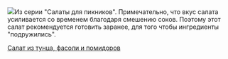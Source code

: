 <!--2025-06-12 15:25:32-->
<div class="yb">
  <div class="rss povarenok"><a href="https://www.povarenok.ru/recipes/show/182808/"><img src="https://www.povarenok.ru/data/cache/2025jun/12/25/3181020_57036-640x480.jpg"></a>Из серии &quot;Салаты для пикников&quot;. Примечательно, что вкус салата усиливается со временем благодаря смешению соков. Поэтому этот салат рекомендуется готовить заранее, для того чтобы ингредиенты &quot;подружились&quot;. <p class="titl"><a href="https://www.povarenok.ru/recipes/show/182808/">Салат из тунца, фасоли и помидоров</a></p></div>
</div>
